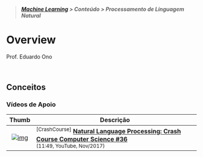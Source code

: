 > <h5><a href="https://github.com/eduardo-ono/Machine-Learning">Machine Learning</a> > Conteúdo > Processamento de Linguagem Natural</h5>

# Overview

Prof. Eduardo Ono

<br>

## Conceitos

### Vídeos de Apoio

| Thumb| Descrição |
| :-: | --- |
| [![img](https://img.youtube.com/vi/fOvTtapxa9c/default.jpg)](https://www.youtube.com/watch?v=fOvTtapxa9c) | <sup>[CrashCourse]</sup> [__Natural Language Processing: Crash Course Computer Science #36__](https://www.youtube.com/watch?v=fOvTtapxa9c)<br> <sub>(11:49, YouTube, Nov/2017)</sub>

<br>
